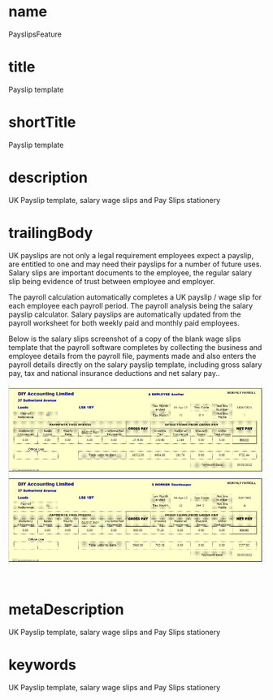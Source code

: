 # name
PayslipsFeature

# title
Payslip template

# shortTitle
Payslip template

# description
<p>
        <span>UK Payslip template, salary wage slips and Pay Slips stationery</span>
    </p>

# trailingBody
<p>UK payslips are not only a legal requirement employees expect a payslip, are entitled to one and may need their payslips for a number of future uses. Salary slips are important documents to the employee, the regular salary slip being evidence of trust between employee and employer.</p>
<p>The payroll calculation automatically completes a UK payslip / wage slip for each employee each payroll period. The payroll analysis being the salary payslip calculator. Salary payslips are automatically updated from the payroll worksheet for both weekly paid and monthly paid employees.</p>
<p>Below is the salary slips screenshot of a copy of the blank wage slips template that the payroll software completes by collecting the business and employee details from the payroll file, payments made and also enters the payroll details directly on the salary payslip template, including gross salary pay, tax and national insurance deductions and net salary pay..</p>
<p>
    <span><img alt='Payroll - Payslips.png' src='assets/Payroll - Payslips.png'/></span>
</p>
<p>&nbsp;</p>


# metaDescription
<p>
        <span>UK Payslip template, salary wage slips and Pay Slips stationery</span>
    </p>

# keywords
<p>
        <span>UK Payslip template, salary wage slips and Pay Slips stationery</span>
    </p>
